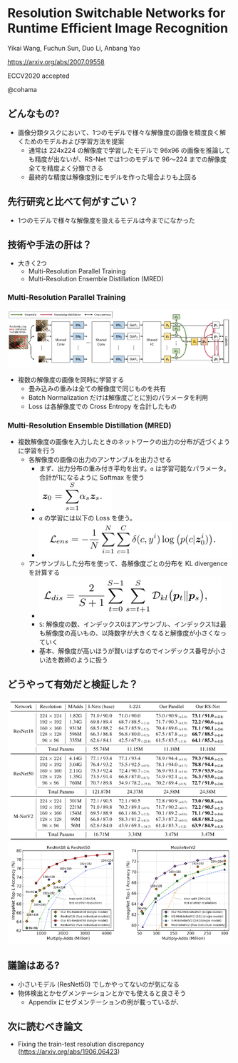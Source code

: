 Resolution Switchable Networks for Runtime Efficient Image Recognition
===

Yikai Wang, Fuchun Sun, Duo Li, Anbang Yao

https://arxiv.org/abs/2007.09558

ECCV2020 accepted

@cohama


## どんなもの?

- 画像分類タスクにおいて、1つのモデルで様々な解像度の画像を精度良く解くためのモデルおよび学習方法を提案
  - 通常は 224x224 の解像度で学習したモデルで 96x96 の画像を推論しても精度が出ないが、RS-Net では1つのモデルで 96〜224 までの解像度全てを精度よく分類できる
  - 最終的な精度は解像度別にモデルを作った場合よりも上回る

## 先行研究と比べて何がすごい？

- 1つのモデルで様々な解像度を扱えるモデルは今までになかった

## 技術や手法の肝は？

- 大きく2つ
  - Multi-Resolution Parallel Training
  - Multi-Resolution Ensemble Distillation (MRED)

### Multi-Resolution Parallel Training

![](./resolution_swithcable_network/network.png)

- 複数の解像度の画像を同時に学習する
  - 畳み込みの重みは全ての解像度で同じものを共有
  - Batch Normalization だけは解像度ごとに別のパラメータを利用
  - Loss は各解像度での Cross Entropy を合計したもの

### Multi-Resolution Ensemble Distillation (MRED)

- 複数解像度の画像を入力したときのネットワークの出力の分布が近づくように学習を行う
  - 各解像度の画像の出力のアンサンブルを出力させる
    - まず、出力分布の重み付き平均を出す。`α` は学習可能なパラメータ。合計が1になるように Softmax を使う
    - ![](./resolution_swithcable_network/zet.png)
    - `α` の学習には以下の Loss を使う。
    - ![](./resolution_swithcable_network/Lens.png)
  - アンサンブルした分布を使って、各解像度ごとの分布を KL divergence を計算する
    - ![](./resolution_swithcable_network/Ldis.png)
    - `S`: 解像度の数、インデックス0はアンサンブル、インデックス1は最も解像度の高いもの、以降数字が大きくなると解像度が小さくなっていく
    - 基本、解像度が高いほうが賢いはずなのでインデックス番号が小さい法を教師のように扱う

## どうやって有効だと検証した？

![](./resolution_swithcable_network/result.png)
![](./resolution_swithcable_network/result2.png)

## 議論はある?

- 小さいモデル (ResNet50) でしかやってないのが気になる
- 物体検出とかセグメンテーションとかでも使えると良さそう
  - Appendix にセグメンテーションの例が載っているが、


## 次に読むべき論文

- Fixing the train-test resolution discrepancy (https://arxiv.org/abs/1906.06423)
